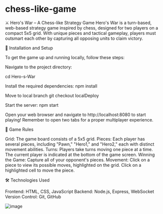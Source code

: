 # chess-like-game
⚔️ Hero's War – A Chess-like Strategy Game Hero's War is a turn-based, web-based strategy game inspired by chess, designed for two players on a compact 5x5 grid. With unique pieces and tactical gameplay, players must outsmart each other by capturing all opposing units to claim victory. 

🚀 Installation and Setup

To get the game up and running locally, follow these steps:
        
Navigate to the project directory:

cd Hero-s-War
        
Install the required dependencies:
npm install
        
Move to local branch
git checkout localDeploy
        
Start the server:
npm start
        
Open your web browser and navigate to http://localhost:8080 to start playing! Remember to open two tabs for a proper multiplayer experience.


📜 Game Rules

Grid: The game board consists of a 5x5 grid.
Pieces: Each player has several pieces, including "Pawn," "Hero1," and "Hero2," each with distinct movement abilities.
Turns: Players take turns moving one piece at a time. The current player is indicated at the bottom of the game screen.
Winning the Game: Capture all of your opponent's pieces.
Movement: Click on a piece to view its possible moves, highlighted on the grid. Click on a highlighted cell to move the piece.


🛠️ Technologies Used

Frontend: HTML, CSS, JavaScript
Backend: Node.js, Express, WebSocket
Version Control: Git, GitHub

![image](https://github.com/user-attachments/assets/6d11e47c-f121-403b-bcd7-76d14f969345)
